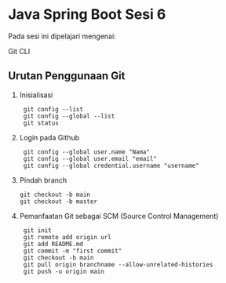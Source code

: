 # Java Spring Boot Sesi 6

Pada sesi ini dipelajari mengenai:
 
Git CLI


## Urutan Penggunaan Git
1. Inisialisasi

        git config --list
        git config --global --list
        git status

2. Login pada Github

        git config --global user.name "Nama"
        git config --global user.email "email"
        git config --global credential.username "username"

 3. Pindah branch

        git checkout -b main
        git checkout -b master

4. Pemanfaatan Git sebagai SCM (Source Control Management)

        git init
        git remote add origin url
        git add README.md
        git commit -m "first commit"
        git checkout -b main
        git pull origin branchname --allow-unrelated-histories
        git push -u origin main